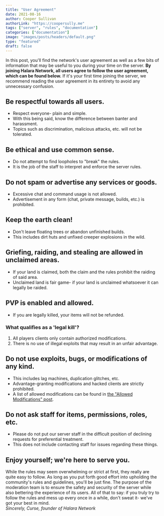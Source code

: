 ```yaml
---
title: "User Agreement"
date: 2021-08-16
author: Cooper Sullivan
authorLink: "https://coopersully.me"
tags: ["server", "rules", "documentation"]
categories: ["documentation"]
image: "images/posts/headers/default.png"
type: "featured"
draft: false
---
```


In this post, you'll find the network's user agreement as well as a few bits of information that may be useful to you during your time on the server.
**By joining Halara Network, all users agree to follow the user agreement, which can be found below.**
If it's your first time joining the server, we recommend reading the user agreement in its entirety to avoid any unnecessary confusion. 

## Be respectful towards all users.
- Respect everyone- plain and simple.
- With this being said, know the difference between banter and harassment.
- Topics such as discrimination, malicious attacks, etc. will not be tolerated.

## Be ethical and use common sense.
- Do not attempt to find loopholes to "break" the rules.
- It is the job of the staff to interpret and enforce the server rules.

## Do not spam or advertise any services or goods.
- Excessive chat and command usage is not allowed.
- Advertisement in any form (chat, private message, builds, etc.) is prohibited.

## Keep the earth clean! 
- Don't leave floating trees or abandon unfinished builds.
- This includes dirt huts and unfixed creeper explosions in the wild.

## Griefing, raiding, and stealing are allowed in unclaimed areas.
- If your land is claimed, both the claim and the rules prohibit the raiding of said area.
- Unclaimed land is fair game- if your land is unclaimed whatsoever it can legally be raided.

## PVP is enabled and allowed.
- If you are legally killed, your items will not be refunded.
### What qualifies as a 'legal kill'?
1. All players clients only contain authorized modifications.
2. There is no use of illegal exploits that may result in an unfair advantage.

## Do not use exploits, bugs, or modifications of any kind.
- This includes lag machines, duplication glitches, etc.
- Advantage-granting modifications and hacked clients are strictly prohibited.
- A list of allowed modifications can be found in [the "Allowed Modifications" post](/blog/allowed-modifications/).

## Do not ask staff for items, permissions, roles, etc.
- Please do not put our server staff in the difficult position of declining requests for preferential treatment.
- This does not include contacting staff for issues regarding these things.

## Enjoy yourself; we're here to serve you.
While the rules may seem overwhelming or strict at first, they really are quite easy to follow.
As long as you put forth good  effort into upholding the community's rules and guidelines, you'll be just fine.
The purpose of the moderation team is to ensure the safety  and security of the server while also bettering the experience of its users.
All of that to say: if you truly try to follow the rules and mess up every once in a while, don't sweat it- we've got your best in mind.  
*Sincerely, Curse, founder of Halara Network*